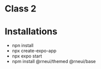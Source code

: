# Class 2

# Installations

- npn install
- npx create-expo-app
- npx expo start
- npm install @rneui/themed @rneui/base

